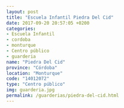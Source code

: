 ```yaml
---
layout: post
title: "Escuela Infantil Piedra Del Cid"
date: 2017-09-20 20:57:05 +0200
categories:
- Escuela Infantil
- cordoba
- monturque
- Centro público
- guarderia
name: "Piedra Del Cid"
province: "Córdoba"
location: "Monturque"
code: "14012072"
type: "Centro público"
img: guarderia.jpg
permalink: /guarderias/piedra-del-cid.html
---
```

